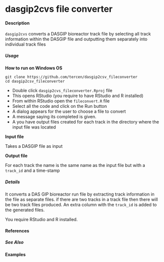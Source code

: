 # dasgip2cvs file converter

#### Description
`dasgip2cvs` converts a DASGIP bioreactor track file by selecting all track information within the DASGIP file and outputting them separately into individual track files

##### Usage

__How to run on Windows OS__
```
git clone https://github.com/tercen/dasgip2csv_fileconverter
cd dasgip2csv_fileconverter
```

* Double click `dasgip2cvs_fileconverter.Rproj` file
* This opens RStudio (you require to have RStudio and R installed)
* From within RStudio open the `fileconvert.R` file
* Select all the code and click on the Run button
* A dialog appears for the user to choose a file to convert
* A message saying its completed is given.
* A you have output files created for each track in the directory where the input file was located

__Input file__

Takes a DASGIP file as input

__Output file__

For each track the name is the same name as the input file but with a `track_id` and a time-stamp


##### Details

It converts a DAS GIP bioreactor run file by extracting track information in the file as separate files. if there are two tracks in a track file then there will be two track files produced. An extra column with the `track_id` is added to the generated files.

You require RStudio and R installed.

#### References

##### See Also

#### Examples
